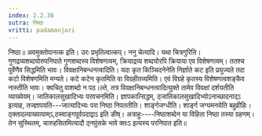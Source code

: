 ```yaml
---
index: 2.2.36
sutra: निष्ठा
vritti: padamanjari
---
```


 निष्ठा॥ अवमुक्तोपानत्क इति। उरः प्रभृतित्वात्कप्। ननु चेत्यादि। यथा चित्रगुरिति। गुणद्रव्यशब्दयोरुपनिपाते गुणशब्दस्य विशेषणत्वम्, क्रियाद्रव्य शब्दयोरपि क्रियाया एव विशेषणत्वम्। ततश्च पूर्वेणैव सिद्धमिति भावः। विवक्षानिबन्धनत्वादिति। यदा कृत किञ्चिदनेनेति निर्ज्ञाते कट इति प्रयुज्यते तदा कटो विशेषणमिति मन्यते। कटे कटेन कृतमिति वा विग्रहीतव्यमिति। एवं विग्रहे कृतस्य विशेषणत्वशङ्कैव नास्तीति भावः। क्वचितु वाशब्दो न पठ।ल्ते, तत्र विवक्षानिबन्धनत्वादित्युक्ते तामेव विवक्षां दर्शयतीति व्याख्येयम्। जातिकालसुखादिभ्यः परवचनमिति। ज्ञापकात्सिद्धम्, ठ्जातिकालसुखादिभ्योऽनाच्छादनाद्ऽ इत्याह, तज्ज्ञापयति---जात्यादिभ्यः परा निष्ठा निपततीति। शार्ङ्गजग्धीति। शार्ङ्ग जग्घमनयेति बहुव्रीहिः। ठ्क्तादल्पाख्यायाम्ऽ,ठस्वाङ्गपूर्वपदाद्वाऽ इति ङीष्। अत्राहुः----निष्ठाशब्देन या विहिता निष्ठा तस्या ग्रहणम्। तेन सुस्थितम्, चारुहसितमित्यादौ ठ्नपुंसके भावे क्तःऽ इत्यस्य परनिपात इति॥
